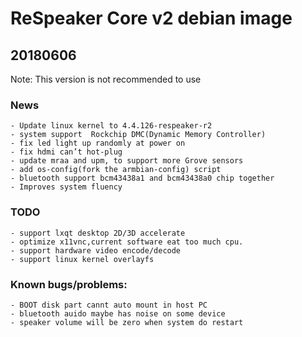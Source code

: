 # ReSpeaker Core v2 debian image

## 20180606

Note: This version is not recommended to use

### News
    - Update linux kernel to 4.4.126-respeaker-r2
    - system support  Rockchip DMC(Dynamic Memory Controller) 
    - fix led light up randomly at power on
    - fix hdmi can’t hot-plug
    - update mraa and upm, to support more Grove sensors
    - add os-config(fork the armbian-config) script
    - bluetooth support bcm43438a1 and bcm43438a0 chip together
    - Improves system fluency
### TODO
    - support lxqt desktop 2D/3D accelerate
    - optimize x11vnc,current software eat too much cpu.
    - support hardware video encode/decode
    - support linux kernel overlayfs
    
### Known bugs/problems:
    - BOOT disk part cannt auto mount in host PC
    - bluetooth auido maybe has noise on some device
    - speaker volume will be zero when system do restart
